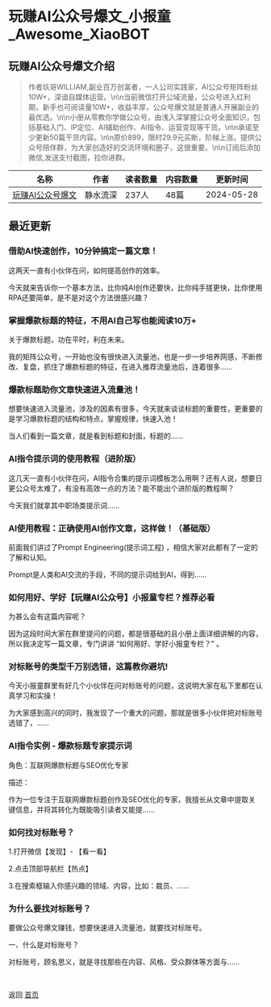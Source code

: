 # 玩赚AI公众号爆文_小报童_Awesome_XiaoBOT

## 玩赚AI公众号爆文介绍
> 作者玖哥WILLIAM,副业百万创富者，一人公司实践家，AI公众号矩阵粉丝10W+，深谙自媒体运营。\n\n当前微信打开公域流量，公众号进入红利期，新手也可阅读量10W+，收益丰厚，公众号爆文就是普通人开展副业的最优选。\n\n小册从零教你学做公众号，由浅入深掌握公众号全面知识，包括基础入门、IP定位、AI辅助创作、AI指令、运营变现等干货。\n\n承诺至少更新50篇干货内容。\n\n原价899，限时29.9元买断，阶梯上涨。提供公众号陪伴群，为大家创造好的交流环境和圈子，这很重要。\n\n订阅后添加微信,发送支付截图，拉你进群。  
  


|名称|作者|读者数量|内容数量|更新时间|
|---|---|---|---|---|
|[玩赚AI公众号爆文](https://xiaobot.net/p/Hope99?refer=9c3f1c95-a052-465a-9902-f6d75080262a)|静水流深|237人|48篇|2024-05-28|

## 最近更新
### 借助AI快速创作，10分钟搞定一篇文章！

这两天一直有小伙伴在问，如何提高创作的效率。

今天就来告诉你一个基本方法，比你纯AI创作还要快，比你纯手搓更快，比你使用RPA还要简单，是不是对这个方法很感兴趣？

### 掌握爆款标题的特征，不用AI自己写也能阅读10万+

关于爆款标题，功在平时，利在未来。

我的矩阵公众号，一开始也没有很快进入流量池，也是一步一步培养网感，不断修改、复盘，抓住了爆款标题的特征，在进入推荐流量池后，连着很多......

### 爆款标题助你文章快速进入流量池！

想要快速进入流量池，涉及的因素有很多，今天就来谈谈标题的重要性，更重要的是学习爆款标题的结构和特点，掌握规律，快速入池！

当人们看到一篇文章，就是看到标题和封面，标题的......

### AI指令提示词的使用教程（进阶版）

这几天一直有小伙伴在问，AI指令合集的提示词模板怎么用啊？还有人说，想要日更公众号太难了，有没有高效一点的方法？能不能出个进阶版的教程啊？

今天我们就拿其中职场类提示词......

### AI使用教程：正确使用AI创作文章，这样做！（基础版）

前面我们讲过了Prompt Engineering(提示词工程) ，相信大家对此都有了一定的了解和认知。

Prompt是人类和AI交流的手段，不同的提示词给到AI，得到......

### 如何用好、学好【玩赚AI公众号】小报童专栏？推荐必看

为甚么会有这篇内容呢？

因为这段时间大家在群里提问的问题，都是很基础的且小册上面详细讲解的内容，所以我决定写一篇文章，专门讲讲 “如何用好、学好小报童专栏？” 。

### 对标账号的类型千万别选错，这篇教你避坑!

今天小报童群里有好几个小伙伴在问对标账号的问题，这说明大家在私下里都在认真学习和实操！

为大家感到高兴的同时，我发现了一个重大的问题，那就是很多小伙伴把对标账号选错了，......

### AI指令实例 - 爆款标题专家提示词

角色：互联网爆款标题与SEO优化专家

描述：

作为一位专注于互联网爆款标题创作及SEO优化的专家，我擅长从文章中提取关键信息，并将其转化为既能吸引读者又能提......

### 如何找对标账号？

1.打开微信【发现】- 【看一看】

2.点击顶部导航栏【热点】

3.在搜索框输入你感兴趣的领域、内容，比如：裁员、......

### 为什么要找对标账号？

要做公众号爆文赚钱，想要快速进入流量池，就要找对标账号。

一、什么是对标账号？

对标账号，顾名思义，就是寻找那些在内容、风格、受众群体等方面与......


<a href="https://github.com/Reno9527/awesome-xiaobot" style="color: white; text-decoration: none;">awesome-xiaobot</a>

返回 [首页](../README.md)
